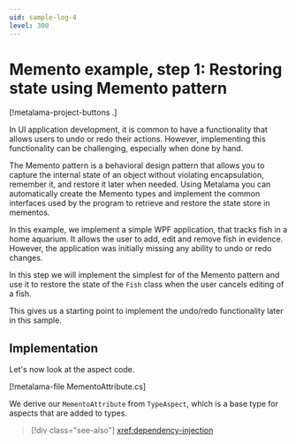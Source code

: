 ```yaml
---
uid: sample-log-4
level: 300
---
```


# Memento example, step 1: Restoring state using Memento pattern

[!metalama-project-buttons .]

In UI application development, it is common to have a functionality that allows users to undo or redo their actions.
However, implementing this functionality can be challenging, especially when done by hand.

The Memento pattern is a behavioral design pattern that allows you to capture the internal state of an object without
violating encapsulation, remember it, and restore it later when needed. Using Metalama you can automatically create
the Memento types and implement the common interfaces used by the program to retrieve and restore the state store in
mementos.

In this example, we implement a simple WPF application, that tracks fish in a home aquarium. It allows the user to add, 
edit and remove fish in evidence. However, the application was initially missing any ability to undo or redo 
changes.

In this step we will implement the simplest for of the Memento pattern and use it to restore the state of the `Fish`
class when the user cancels editing of a fish.

This gives us a starting point to implement the undo/redo functionality later in this sample.

## Implementation

Let's now look at the aspect code.

[!metalama-file MementoAttribute.cs]

We derive our `MementoAttribute` from `TypeAspect`, which is a base type for aspects that are added to types. 


> [!div class="see-also"]
> <xref:dependency-injection>

